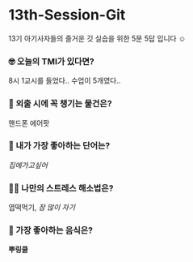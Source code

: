 # 13th-Session-Git

13기 아기사자들의 즐거운 깃 실습을 위한 5문 5답 입니다 ☺️

### 🤓 오늘의 TMI가 있다면?

8시 1교시를 들었다.. 수업이 5개였다..

### 🎒 외출 시에 꼭 챙기는 물건은?

핸드폰 에어팟

### 🤙 내가 가장 좋아하는 단어는?

_집에가고싶어_

### 🧘‍♀️ 나만의 스트레스 해소법은?

엽떡먹기, _잠 많이 자기_

### 🍧 가장 좋아하는 음식은?

**뿌링클**
